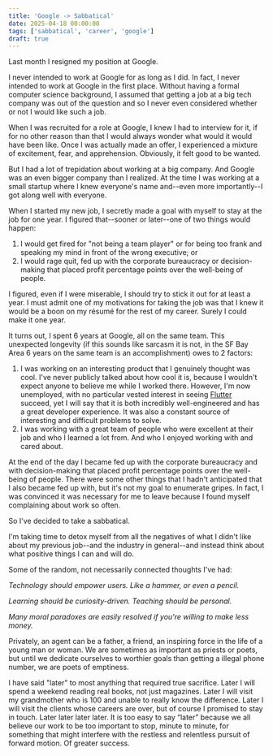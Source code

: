 ```yaml
---
title: 'Google -> Sabbatical'
date: 2025-04-18 00:00:00
tags: ['sabbatical', 'career', 'google']
draft: true
---
```


Last month I resigned my position at Google.

I never intended to work at Google for as long as I did. In fact, I never
intended to work at Google in the first place. Without having a formal
computer science background, I assumed that getting a job at a big tech
company was out of the question and so I never even considered whether or not
I would like such a job.

When I was recruited for a role at Google, I knew I had to interview for it,
if for no other reason than that I would always wonder what would it would
have been like. Once I was actually made an offer, I experienced a mixture of
excitement, fear, and apprehension. Obviously, it felt good to be wanted.

But I had a lot of trepidation about working at a big company. And Google was
an even bigger company than I realized. At the time I was working at a small
startup where I knew everyone's name and--even more importantly--I got along
well with everyone.

When I started my new job, I secretly made a goal with myself to stay at the
job for one year. I figured that--sooner or later--one of two things would
happen:

1. I would get fired for "not being a team player" or for being too
frank and speaking my mind in front of the wrong executive; or
1. I would rage
quit, fed up with the corporate bureaucracy or decision-making that placed
profit percentage points over the well-being of people.

I figured, even if I were miserable, I should try to stick it out for at least
a year. I must admit one of my motivations for taking the job was that I knew
it would be a boon on my résumé for the rest of my career. Surely I could
make it one year.

It turns out, I spent 6 years at Google, all on the same team. This unexpected
longevity (if this sounds like sarcasm it is not, in the SF Bay Area 6 years
on the same team is an accomplishment) owes to 2 factors:

1. I was working on an interesting product that I genuinely thought was cool.
I've never publicly talked about how cool it is, because I wouldn't expect
anyone to believe me while I worked there. However, I'm now unemployed, with
no particular vested interest in seeing [Flutter](https://flutter.dev/)
succeed, yet I will say that it is both incredibly well-engineered and has
a great developer experience. It was also a constant source of interesting
and difficult problems to solve.
1. I was working with a great team of people who were excellent at their job
and who I learned a lot from. And who I enjoyed working with and cared
about.

At the end of the day I became fed up with the corporate bureaucracy and with
decision-making that placed profit percentage points over the well-being of
people. There were some other things that I hadn't anticipated that I also
became fed up with, but it's not my goal to enumerate gripes. In fact, I was
convinced it was necessary for me to leave because I found myself complaining
about work so often.

So I've decided to take a sabbatical.

I'm taking time to detox myself from all the negatives of what I didn't like
about my previous job--and the industry in general--and instead think about
what positive things I can and will do.

Some of the random, not necessarily connected thoughts I've had:

*Technology should empower users. Like a hammer, or even a pencil.*

*Learning should be curiosity-driven. Teaching should be personal.*

*Many moral paradoxes are easily resolved if you're willing to make less
money.*

Privately, an agent can be a father, a friend, an inspiring force in the life of a young man or woman. We are sometimes as important as priests or poets, but until we dedicate ourselves to worthier goals than getting a illegal phone number, we are poets of emptiness.

I have said "later" to most anything that required true sacrifice. Later I will spend a weekend reading real books, not just magazines. Later I will visit my grandmother who is 100 and unable to really know the difference. Later I will visit the clients whose careers are over, but of course I promised to stay in touch. Later later later later. It is too easy to say “later” because we all believe our work to be too important to stop, minute to minute, for something that might interfere with the restless and relentless pursuit of forward motion. Of greater success.
